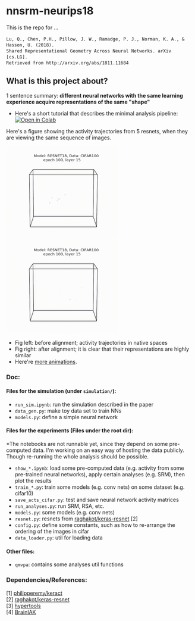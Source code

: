 # nnsrm-neurips18

This is the repo for ... 
```
Lu, Q., Chen, P.H., Pillow, J. W., Ramadge, P. J., Norman, K. A., & Hasson, U. (2018). 
Shared Representational Geometry Across Neural Networks. arXiv [cs.LG]. 
Retrieved from http://arxiv.org/abs/1811.11684
```

## What is this project about?

1 sentence summary: **different neural networks with the same learning experience acquire representations of the same "shape"** 

- Here's a short tutorial that describes the minimal analysis pipeline: 
<a href="https://colab.research.google.com/github/qihongl/demo-nnalign/blob/master/demo-nnalign.ipynb"><img src="https://colab.research.google.com/assets/colab-badge.svg" alt="Open in Colab" title="Open and Execute in Google Colaboratory"></a>

Here's a figure showing the activity trajectories from 5 resnets, when they are viewing the same sequence of images. 

<img src="https://github.com/qihongl/qihongl.github.io/blob/master/anims/nnsrm/beforesrm_resnet18_cifar100_e100_l55.gif" width="300"><img src="https://github.com/qihongl/qihongl.github.io/blob/master/anims/nnsrm/resnet18_cifar100_e100_l55.gif" width="300"> 

- Fig left: before alignment; activity trajectories in native spaces 
- Fig right: after alignment; it is clear that their representations are highly similar
- Here're <a href="https://qihongl.github.io/nnsrm-NeurIPS18.html">more animations</a>. 

### Doc: 

#### Files for the simulation (under `simulation/`): 

- `run_sim.ipynb`: run the simulation described in the paper
- `data_gen.py`: make toy data set to train NNs
- `models.py`: define a simple neural network


#### Files for the experiments (Files under the root dir): 

*The notebooks are not runnable yet, since they depend on some pre-computed data. I'm working on an easy way of hosting the data publicly. Though re-running the whole analysis should be possible. 

- `show_*.ipynb`: load some pre-computed data (e.g. activity from some pre-trained neural networks), apply certain analyses (e.g. SRM), then plot the results 
- `train_*.py`: train some models (e.g. conv nets) on some dataset (e.g. cifar10)
- `save_acts_cifar.py`: test and save neural network activity matrices 
- `run_analyses.py`: run SRM, RSA, etc. 
- `models.py`: some models (e.g. conv nets)
- `resnet.py`: resnets from <a href="https://github.com/raghakot/keras-resnet">raghakot/keras-resnet</a> [2]
- `config.py`: define some constants, such as how to re-arrange the ordering of the images in cifar
- `data_loader.py`: util for loading data 


#### Other files: 
- `qmvpa`: contains some analyses util functions

### Dependencies/References: 

[1] <a href="https://github.com/philipperemy/keract">philipperemy/keract</a>  
[2] <a href="https://github.com/raghakot/keras-resnet">raghakot/keras-resnet</a>  
[3] <a href="https://github.com/ContextLab/hypertools">hypertools</a>  
[4] <a href="https://github.com/brainiak/brainiak">BrainIAK</a>  
